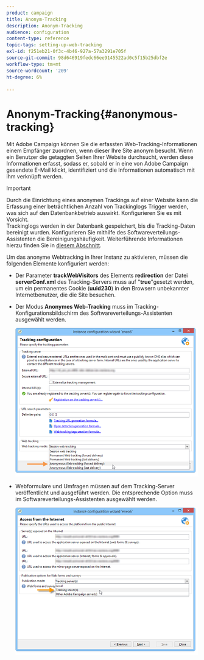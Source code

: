 ```yaml
---
product: campaign
title: Anonym-Tracking
description: Anonym-Tracking
audience: configuration
content-type: reference
topic-tags: setting-up-web-tracking
exl-id: f251eb21-0f3c-4b46-927a-57a3291e705f
source-git-commit: 98d646919fedc66ee9145522ad0c5f15b25dbf2e
workflow-type: tm+mt
source-wordcount: '209'
ht-degree: 6%

---
```


# Anonym-Tracking{#anonymous-tracking}

Mit Adobe Campaign können Sie die erfassten Web-Tracking-Informationen einem Empfänger zuordnen, wenn dieser Ihre Site anonym besucht. Wenn ein Benutzer die getaggten Seiten Ihrer Website durchsucht, werden diese Informationen erfasst, sodass er, sobald er in eine von Adobe Campaign gesendete E-Mail klickt, identifiziert und die Informationen automatisch mit ihm verknüpft werden.

>[!IMPORTANT]
>
>Durch die Einrichtung eines anonymen Trackings auf einer Website kann die Erfassung einer beträchtlichen Anzahl von Trackinglogs Trigger werden, was sich auf den Datenbankbetrieb auswirkt. Konfigurieren Sie es mit Vorsicht.\
>Trackinglogs werden in der Datenbank gespeichert, bis die Tracking-Daten bereinigt wurden. Konfigurieren Sie mithilfe des Softwareverteilungs-Assistenten die Bereinigungshäufigkeit. Weiterführende Informationen hierzu finden Sie in [diesem Abschnitt](../../installation/using/deploying-an-instance.md#purging-data).

Um das anonyme Webtracking in Ihrer Instanz zu aktivieren, müssen die folgenden Elemente konfiguriert werden:

* Der Parameter **trackWebVisitors** des Elements **redirection** der Datei **serverConf.xml** des Tracking-Servers muss auf &quot;**true**&quot;gesetzt werden, um ein permanentes Cookie (**uuid230**) in den Browsern unbekannter Internetbenutzer, die die Site besuchen.
* Der Modus **Anonymes Web-Tracking** muss im Tracking-Konfigurationsbildschirm des Softwareverteilungs-Assistenten ausgewählt werden.

   ![](assets/webtracking_anonymous_set.png)

* Webformulare und Umfragen müssen auf dem Tracking-Server veröffentlicht und ausgeführt werden. Die entsprechende Option muss im Softwareverteilungs-Assistenten ausgewählt werden.

   ![](assets/webtracking_publication_set_for_webapps.png)
